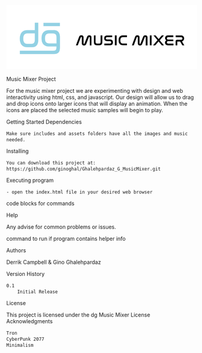 ![dg_logo](images/dg_logo_readme.svg)

Music Mixer Project

For the music mixer project we are experimenting with design and web interactivity using html, css, and javascript.
Our design will allow us to drag and drop icons onto larger icons that will display an animation. When the icons are placed the selected music samples will begin to play.   

Getting Started
Dependencies

    Make sure includes and assets folders have all the images and music needed.

Installing

    You can download this project at: https://github.com/ginoghal/Ghalehpardaz_G_MusicMixer.git

Executing program

    - open the index.html file in your desired web browser

code blocks for commands

Help

Any advise for common problems or issues.

command to run if program contains helper info

Authors

Derrik Campbell & Gino Ghalehpardaz

Version History

    0.1
        Initial Release

License

This project is licensed under the dg Music Mixer License
Acknowledgments


    Tron
    CyberPunk 2077
    Minimalism
